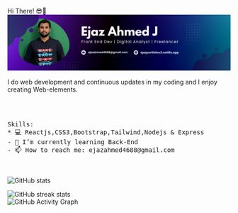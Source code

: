 Hi There! 😎👋
<img src='Purple Gradient Digital Marketing LinkedIn Banner.png' width='900'/>                
<!-- ![Profile views](https://gpvc.arturio.dev/Ejaz-100400)   -->
I do web development and continuous updates in my coding and I enjoy creating Web-elements.
<pre> 
<!-- <video src="https://github.com/Ejaz-100400/media/blob/main/ejaportfolio.mp4"></video> -->
<!-- [![trophy](https://github-profile-trophy.vercel.app/?username=Ejaz-100400)](https://github.com/ryo-ma/github-profile-trophy) -->
Skills: 
* 💻 Reactjs,CSS3,Bootstrap,Tailwind,Nodejs & Express 
- 🌱 I’m currently learning Back-End   
- 📫 How to reach me: ejazahmed4688@gmail.com  

<!-- [![Top Langs](https://github-readme-stats.vercel.app/api/top-langs/?username=Ejaz-100400)](https://github.com/anuraghazra/github-readme-stats) -->
</pre>


![GitHub stats](https://github-readme-stats.vercel.app/api?username=Ejaz-100400&show_icons=true)  

![GitHub streak stats](https://github-readme-streak-stats.herokuapp.com/?user=Ejaz-100400)  
![GitHub Activity Graph](https://activity-graph.herokuapp.com/graph?username=Ejaz-100400)  

